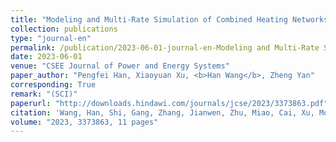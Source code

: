 ```yaml
---
title: "Modeling and Multi-Rate Simulation of Combined Heating Networks and Power to Hydrogen With Waste Heat Recovery"
collection: publications
type: "journal-en"
permalink: /publication/2023-06-01-journal-en-Modeling and Multi-Rate Simulation of Combined Heating Networks and Power to Hydrogen With Waste Heat Recovery
date: 2023-06-01
venue: "CSEE Journal of Power and Energy Systems"
paper_author: "Pengfei Han, Xiaoyuan Xu, <b>Han Wang</b>, Zheng Yan"
corresponding: True
remark: "(SCI)"
paperurl: "http://downloads.hindawi.com/journals/jcse/2023/3373863.pdf"
citation: 'Wang, Han, Shi, Gang, Zhang, Jianwen, Zhu, Miao, Cai, Xu, Modified Passivity-Based Control for LCL-Filtered Grid-Tied Inverter with Output Admittance Reshaping, Journal of Control Science and Engineering, 2023, 3373863, 11 pages, 2023.'
volume: "2023, 3373863, 11 pages"
---
```

